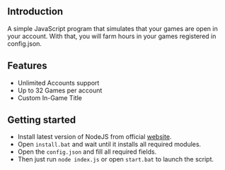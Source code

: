 ## Introduction
A simple JavaScript program that simulates that your games are open in your account. With that, you will farm hours in your games registered in config.json.

## Features
- Unlimited Accounts support
- Up to 32 Games per account
- Custom In-Game Title 

## Getting started
- Install latest version of NodeJS from official <a href="https://nodejs.org/en">website</a>.
- Open `install.bat` and wait until it installs all required modules.
- Open the `config.json` and fill all required fields.
- Then just run `node index.js` or open `start.bat` to launch the script.
